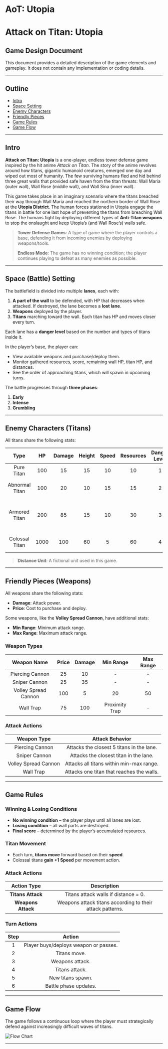 # AoT: Utopia

# Attack on Titan: Utopia

## Game Design Document

This document provides a detailed description of the game elements and gameplay. It does not contain any implementation or coding details.

---

## Outline

- [Intro](#intro)
- [Space Setting](#space-battle-setting)
- [Enemy Characters](#enemy-characters-titans)
- [Friendly Pieces](#friendly-pieces-weapons)
- [Game Rules](#game-rules)
- [Game Flow](#game-flow)

---

## Intro

**Attack on Titan: Utopia** is a one-player, endless tower defense game inspired by the hit anime *Attack on Titan*. The story of the anime revolves around how titans, gigantic humanoid creatures, emerged one day and wiped out most of humanity. The few surviving humans fled and hid behind three great walls that provided safe haven from the titan threats: Wall Maria (outer wall), Wall Rose (middle wall), and Wall Sina (inner wall).

This game takes place in an imaginary scenario where the titans breached their way through Wall Maria and reached the northern border of Wall Rose at the **Utopia District**. The human forces stationed in Utopia engage the titans in battle for one last hope of preventing the titans from breaching Wall Rose. The humans fight by deploying different types of **Anti-Titan weapons** to stop the onslaught and keep Utopia’s (and Wall Rose’s) walls safe.

> **Tower Defense Games**: A type of game where the player controls a base, defending it from incoming enemies by deploying weapons/tools.
>
> **Endless Mode**: The game has no winning condition; the player continues playing to defeat as many enemies as possible.

---

## Space (Battle) Setting

The battlefield is divided into multiple **lanes**, each with:

1. **A part of the wall** to be defended, with HP that decreases when attacked. If destroyed, the lane becomes a **lost lane**.
2. **Weapons** deployed by the player.
3. **Titans** marching toward the wall. Each titan has HP and moves closer every turn.

Each lane has a **danger level** based on the number and types of titans inside it.

In the player’s base, the player can:
- View available weapons and purchase/deploy them.
- Monitor gathered resources, score, remaining wall HP, titan HP, and distances.
- See the order of approaching titans, which will spawn in upcoming turns.

The battle progresses through **three phases**:
1. **Early**
2. **Intense**
3. **Grumbling**

---

## Enemy Characters (Titans)

All titans share the following stats:

| Type | HP  | Damage | Height | Speed | Resources | Danger Level | Special Trait |
|:----:|:---:|:------:|:------:|:-----:|:---------:|:------------:|:-------------:|
| Pure Titan  | 100 | 15 | 15 | 10 | 10 | 1 | None |
| Abnormal Titan | 100 | 20 | 10 | 15 | 15 | 2 | Attacks twice per turn |
| Armored Titan | 200 | 85 | 15 | 10 | 30 | 3 | Takes only 25% of damage received |
| Colossal Titan | 1000 | 100 | 60 | 5 | 60 | 4 | Gains +1 Speed per movement |

> **Distance Unit**: A fictional unit used in this game.

---

## Friendly Pieces (Weapons)

All weapons share the following stats:

- **Damage**: Attack power.
- **Price**: Cost to purchase and deploy.

Some weapons, like the **Volley Spread Cannon**, have additional stats:
- **Min Range**: Minimum attack range.
- **Max Range**: Maximum attack range.

### Weapon Types

| Weapon Name | Price | Damage | Min Range | Max Range |
|:-----------:|:-----:|:------:|:---------:|:---------:|
| Piercing Cannon | 25 | 10 | - | - |
| Sniper Cannon | 25 | 35 | - | - |
| Volley Spread Cannon | 100 | 5 | 20 | 50 |
| Wall Trap | 75 | 100 | Proximity Trap | - |

### Attack Actions

| Weapon Type | Attack Behavior |
|:-----------:|:---------------:|
| Piercing Cannon | Attacks the closest 5 titans in the lane. |
| Sniper Cannon | Attacks the closest titan in the lane. |
| Volley Spread Cannon | Attacks all titans within min-max range. |
| Wall Trap | Attacks one titan that reaches the walls. |

---

## Game Rules

### Winning & Losing Conditions

- **No winning condition** – the player plays until all lanes are lost.
- **Losing condition** – all wall parts are destroyed.
- **Final score** – determined by the player’s accumulated resources.

### Titan Movement

- Each turn, **titans move** forward based on their **speed**.
- Colossal titans **gain +1 Speed** per movement action.

### Attack Actions

| Action Type | Description |
|:----------:|:-----------:|
| **Titans Attack** | Titans attack walls if distance = 0. |
| **Weapons Attack** | Weapons attack titans according to their attack patterns. |

### Turn Actions

| Step | Action |
|:----:|:------:|
| 1 | Player buys/deploys weapon or passes. |
| 2 | Titans move. |
| 3 | Weapons attack. |
| 4 | Titans attack. |
| 5 | New titans spawn. |
| 6 | Battle phase updates. |

---

## Game Flow

The game follows a continuous loop where the player must strategically defend against increasingly difficult waves of titans.

![Flow Chart](https://github.com/user-attachments/assets/8db32f3e-bd87-4366-820f-dfe445df0a90)

---
